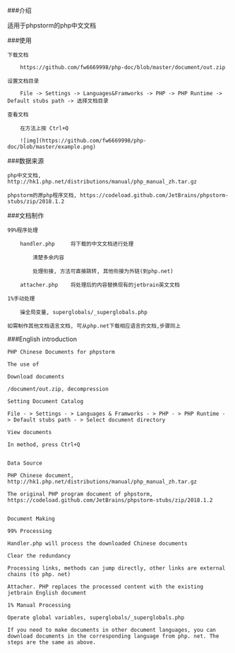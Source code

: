 ###介绍

适用于phpstorm的php中文文档

###使用

    下载文档
    
        https://github.com/fw6669998/php-doc/blob/master/document/out.zip
        
    设置文档目录
    
        File -> Settings -> Languages&Framworks -> PHP -> PHP Runtime -> Default stubs path -> 选择文档目录
        
    查看文档
    
        在方法上按 Ctrl+Q
        
        ![img](https://github.com/fw6669998/php-doc/blob/master/example.png) 
    
###数据来源

    php中文文档,  http://hk1.php.net/distributions/manual/php_manual_zh.tar.gz
    
    phpstorm的原php程序文档, https://codeload.github.com/JetBrains/phpstorm-stubs/zip/2018.1.2

###文档制作

    99%程序处理
    
        handler.php     将下载的中文文档进行处理
        
            清楚多余内容
            
            处理衔接, 方法可直接跳转, 其他衔接为外链(到php.net)
            
        attacher.php    将处理后的内容替换现有的jetbrain英文文档
        
    1%手动处理
    
        操全局变量, superglobals/_superglobals.php
        
    如需制作其他文档语言文档, 可从php.net下载相应语言的文档,步骤同上

###English introduction

    PHP Chinese Documents for phpstorm
    
    The use of
    
    Download documents
    
    /document/out.zip, decompression
    
    Setting Document Catalog
    
    File - > Settings - > Languages & Framworks - > PHP - > PHP Runtime - > Default stubs path - > Select document directory
    
    View documents
    
    In method, press Ctrl+Q
    
    
    Data Source
    
    PHP Chinese document, http://hk1.php.net/distributions/manual/php_manual_zh.tar.gz
    
    The original PHP program document of phpstorm, https://codeload.github.com/JetBrains/phpstorm-stubs/zip/2018.1.2
    
    
    Document Making
    
    99% Processing
    
    Handler.php will process the downloaded Chinese documents
    
    Clear the redundancy
    
    Processing links, methods can jump directly, other links are external chains (to php. net)
    
    Attacher. PHP replaces the processed content with the existing jetbrain English document
    
    1% Manual Processing
    
    Operate global variables, superglobals/_superglobals.php
    
    If you need to make documents in other document languages, you can download documents in the corresponding language from php. net. The steps are the same as above.
    